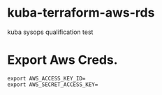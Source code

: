 # kuba-terraform-aws-rds
kuba sysops qualification test


# Export Aws Creds.

```console
export AWS_ACCESS_KEY_ID=
export AWS_SECRET_ACCESS_KEY=
```